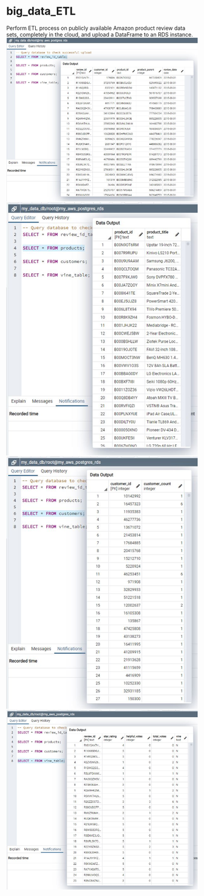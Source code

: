 # big_data_ETL
Perform ETL process on publicly available Amazon product review data sets, completely in the cloud, and upload a DataFrame to an RDS instance.
<img src="https://github.com/stuhunter4/big_data_ETL/blob/main/images/pgAdmin_review_id_table.JPG" alt="customers">
<img src="https://github.com/stuhunter4/big_data_ETL/blob/main/images/pgAdmin_products.JPG" alt="customers">
<img src="https://github.com/stuhunter4/big_data_ETL/blob/main/images/pgAdmin_customers.JPG" alt="customers">
<img src="https://github.com/stuhunter4/big_data_ETL/blob/main/images/pgAdmin_vine_table.JPG" alt="customers">